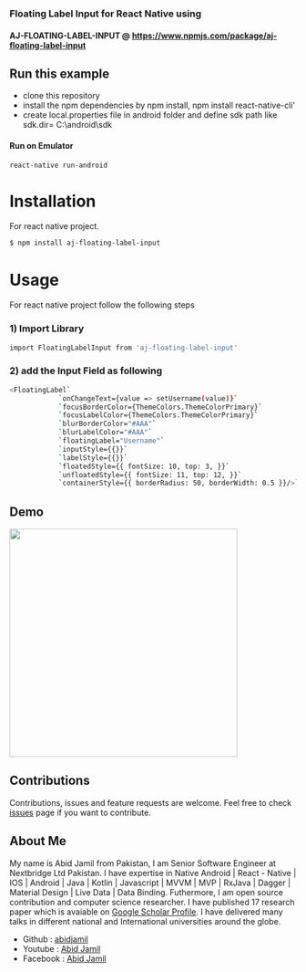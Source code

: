 ### Floating Label Input for React Native using 

#### AJ-FLOATING-LABEL-INPUT @ https://www.npmjs.com/package/aj-floating-label-input 


## Run this example 

- clone this repository
- install the npm dependencies by npm install, npm install react-native-cli'
- create local.properties file in android folder and define sdk path like sdk.dir= C\:\\android\\sdk

#### Run on Emulator
`react-native run-android`

# Installation

For react native project.

```sh
$ npm install aj-floating-label-input
```

# Usage
For react native project follow the following steps

### 1) Import Library
```sh
import FloatingLabelInput from 'aj-floating-label-input'
```
### 2) add the Input Field as following

```sh
<FloatingLabel`
            `onChangeText={value => setUsername(value)}`
            `focusBorderColor={ThemeColors.ThemeColorPrimary}`
            `focusLabelColor={ThemeColors.ThemeColorPrimary}`
            `blurBorderColor="#AAA"`
            `blurLabelColor="#AAA"`
            `floatingLabel="Username"`
            `inputStyle={{}}`
            `labelStyle={{}}`
            `floatedStyle={{ fontSize: 10, top: 3, }}`
            `unfloatedStyle={{ fontSize: 11, top: 12, }}`
            `containerStyle={{ borderRadius: 50, borderWidth: 0.5 }}/>`
```

## Demo

<img src="https://i.ibb.co/NTmpTnY/ajfloatinglabelinput.gif" width="400"/>

## Contributions 
Contributions, issues and feature requests are welcome.
Feel free to check [issues](https://github.com/abidjamil/Floating-Label-Input/issues "issues") page if you want to contribute.

## About Me
My name is Abid Jamil from Pakistan, I am Senior Software Engineer at Nextbridge Ltd Pakistan. I have expertise in Native Android | React - Native | IOS | Android | Java | Kotlin | Javascript | MVVM | MVP | RxJava | Dagger | Material Design | Live Data | Data Binding. Futhermore, I am open source contribution and computer science researcher. I have published 17 research paper which is avaiable on [Google Scholar Profile](https://scholar.google.com/citations?user=sl7oXNsAAAAJ&hl=en "Google Scholar Profile").  I have delivered many talks in different national and International universities around the globe. 

- Github : [abidjamil ](https://github.com/abidjamil "abidjamil ")
- Youtube : [Abid Jamil](https://www.youtube.com/c/abidjamil "Abid Jamil")
- Facebook : [Abid Jamil](http://www.facebook.com/chabidgill "Abid Jamil")




